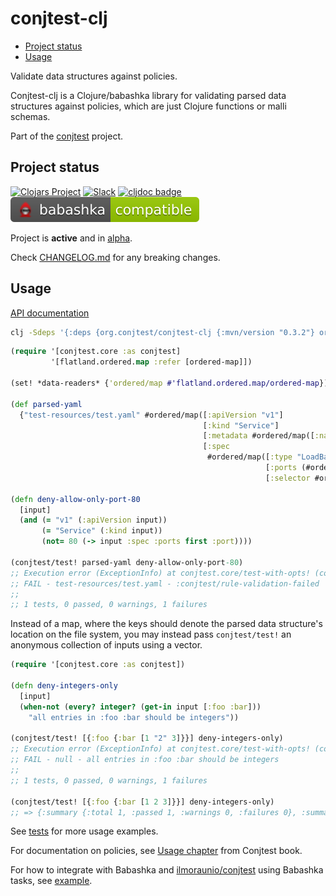 # conjtest-clj

- [Project status](#project-status)
- [Usage](#usage)

Validate data structures against policies.

Conjtest-clj is a Clojure/babashka library for validating parsed data
structures against policies, which are just Clojure functions or malli schemas.

Part of the [conjtest](https://github.com/ilmoraunio/conjtest) project.

## Project status

[![Clojars Project](https://img.shields.io/clojars/v/org.conjtest/conjtest-clj.svg)](https://clojars.org/org.conjtest/conjtest-clj)
[![Slack](https://img.shields.io/badge/slack-conjtest-orange.svg?logo=slack)](https://clojurians.slack.com/app_redirect?channel=conjtest)
[![cljdoc badge](https://cljdoc.org/badge/org.conjtest/conjtest-clj)](https://cljdoc.org/d/org.conjtest/conjtest-clj)
[![bb compatible](https://raw.githubusercontent.com/babashka/babashka/master/logo/badge.svg)](https://book.babashka.org#badges)

Project is **active** and in
[alpha](https://kotlinlang.org/docs/components-stability.html#stability-levels-explained).

Check [CHANGELOG.md](CHANGELOG.md) for any breaking changes.

## Usage

[API documentation](https://cljdoc.org/d/org.conjtest/conjtest-clj)

```bash
clj -Sdeps '{:deps {org.conjtest/conjtest-clj {:mvn/version "0.3.2"} org.flatland/ordered {:mvn/version "1.15.12"}}}'
```

```clojure
(require '[conjtest.core :as conjtest]
         '[flatland.ordered.map :refer [ordered-map]])

(set! *data-readers* {'ordered/map #'flatland.ordered.map/ordered-map})

(def parsed-yaml
  {"test-resources/test.yaml" #ordered/map([:apiVersion "v1"]
                                           [:kind "Service"]
                                           [:metadata #ordered/map([:name "hello-kubernetes"])]
                                           [:spec
                                            #ordered/map([:type "LoadBalancer"]
                                                         [:ports (#ordered/map([:port 9999] [:targetPort 8080]))]
                                                         [:selector #ordered/map([:app "hello-kubernetes"])])])})

(defn deny-allow-only-port-80
  [input]
  (and (= "v1" (:apiVersion input))
       (= "Service" (:kind input))
       (not= 80 (-> input :spec :ports first :port))))

(conjtest/test! parsed-yaml deny-allow-only-port-80)
;; Execution error (ExceptionInfo) at conjtest.core/test-with-opts! (core.clj:284).
;; FAIL - test-resources/test.yaml - :conjtest/rule-validation-failed
;;
;; 1 tests, 0 passed, 0 warnings, 1 failures
```

Instead of a map, where the keys should denote the parsed data structure's
location on the file system, you may instead pass `conjtest/test!` an anonymous
collection of inputs using a vector.

```clojure
(require '[conjtest.core :as conjtest])

(defn deny-integers-only
  [input]
  (when-not (every? integer? (get-in input [:foo :bar]))
    "all entries in :foo :bar should be integers"))

(conjtest/test! [{:foo {:bar [1 "2" 3]}}] deny-integers-only)
;; Execution error (ExceptionInfo) at conjtest.core/test-with-opts! (core.clj:284).
;; FAIL - null - all entries in :foo :bar should be integers
;; 
;; 1 tests, 0 passed, 0 warnings, 1 failures

(conjtest/test! [{:foo {:bar [1 2 3]}}] deny-integers-only)
;; => {:summary {:total 1, :passed 1, :warnings 0, :failures 0}, :summary-report "1 tests, 1 passed, 0 warnings, 0 failures\n", :result ({:message nil, :name nil, :rule-type :deny, :failure? false})}
```

See [tests](./test/conjtest/core_test.clj) for more usage examples.

For documentation on policies, see [Usage
chapter](https://user-guide.conjtest.org#usage) from Conjtest book.

For how to integrate with Babashka and
[ilmoraunio/conjtest](https://github.com/ilmoraunio/pod-ilmoraunio-conjtest)
using Babashka tasks, see
[example](https://github.com/ilmoraunio/conjtest/tree/main/demo/external_use).
